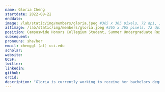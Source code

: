 ```yaml
---
name: Gloria Cheng
startdate: 2022-08-22
enddate:
image: /lab/static/img/members/gloria.jpeg #365 x 365 pixels, 72 dpi, JPG
altimage: /lab/static/img/members/gloria.jpeg #365 x 365 pixels, 72 dpi, JPG
position: Campuswide Honors Collegium Student, Summer Undergraduate Research Fellow
subsequent:
pronouns: she/her
email: chenggl (at) uci.edu
scholar:
website:
UCSF:
twitter: 
linkedin: 
github: 
orcid:
description: "Gloria is currently working to receive her bachelors degree in Cognitive Sciences at UC Irvine. Her research interests focus on how people make decisions to optimize reward based on their memory of previous decisions. In the outside world, Gloria enjoys baking new recipes and spending time with her cat, Oligarchy."
---
```

